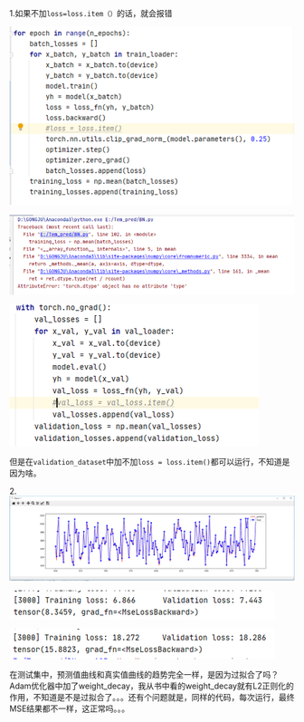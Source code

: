 1.如果不加`loss=loss.item（）`的话，就会报错

![image](./img/pic1.png)

![image text](./img/pic2.png)

![image text](./img/pic3.png)





​	但是在`validation_dataset`中加不加`loss = loss.item()`都可以运行，不知道是因为啥。

2.![image text](./img/pic4.png)

![image text](./img/pic5.png)



![image text](./img/pic6.png)



在测试集中，预测值曲线和真实值曲线的趋势完全一样，是因为过拟合了吗？Adam优化器中加了weight_decay，我从书中看的weight_decay就有L2正则化的作用，不知道是不是过拟合了。。。还有个问题就是，同样的代码，每次运行，最终MSE结果都不一样，这正常吗。。。


